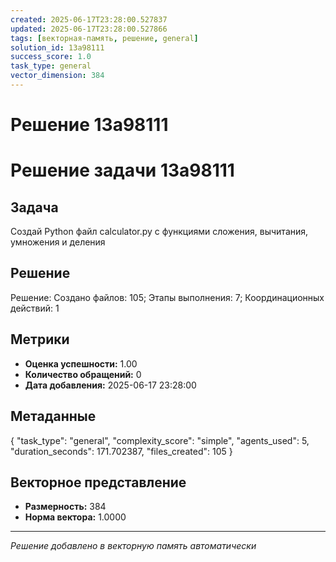 ```yaml
---
created: 2025-06-17T23:28:00.527837
updated: 2025-06-17T23:28:00.527866
tags: [векторная-память, решение, general]
solution_id: 13a98111
success_score: 1.0
task_type: general
vector_dimension: 384
---
```


# Решение 13a98111

# Решение задачи 13a98111

## Задача
Создай Python файл calculator.py с функциями сложения, вычитания, умножения и деления

## Решение
Решение: Создано файлов: 105; Этапы выполнения: 7; Координационных действий: 1

## Метрики
- **Оценка успешности:** 1.00
- **Количество обращений:** 0
- **Дата добавления:** 2025-06-17 23:28:00

## Метаданные
{
  "task_type": "general",
  "complexity_score": "simple",
  "agents_used": 5,
  "duration_seconds": 171.702387,
  "files_created": 105
}

## Векторное представление
- **Размерность:** 384
- **Норма вектора:** 1.0000

---
*Решение добавлено в векторную память автоматически*
